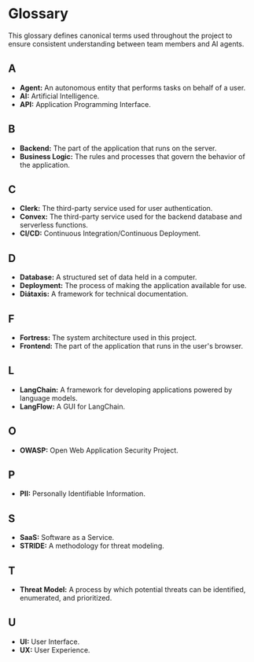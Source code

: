 # Glossary

This glossary defines canonical terms used throughout the project to ensure consistent understanding between team members and AI agents.

## A
- **Agent:** An autonomous entity that performs tasks on behalf of a user.
- **AI:** Artificial Intelligence.
- **API:** Application Programming Interface.

## B
- **Backend:** The part of the application that runs on the server.
- **Business Logic:** The rules and processes that govern the behavior of the application.

## C
- **Clerk:** The third-party service used for user authentication.
- **Convex:** The third-party service used for the backend database and serverless functions.
- **CI/CD:** Continuous Integration/Continuous Deployment.

## D
- **Database:** A structured set of data held in a computer.
- **Deployment:** The process of making the application available for use.
- **Diátaxis:** A framework for technical documentation.

## F
- **Fortress:** The system architecture used in this project.
- **Frontend:** The part of the application that runs in the user's browser.

## L
- **LangChain:** A framework for developing applications powered by language models.
- **LangFlow:** A GUI for LangChain.

## O
- **OWASP:** Open Web Application Security Project.

## P
- **PII:** Personally Identifiable Information.

## S
- **SaaS:** Software as a Service.
- **STRIDE:** A methodology for threat modeling.

## T
- **Threat Model:** A process by which potential threats can be identified, enumerated, and prioritized.

## U
- **UI:** User Interface.
- **UX:** User Experience.
